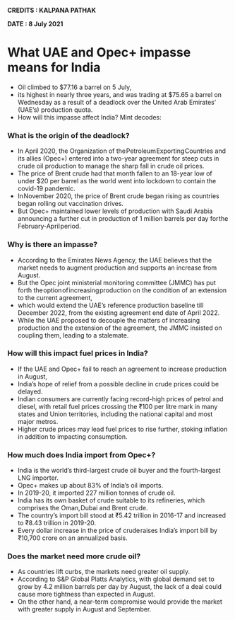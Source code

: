 **CREDITS : KALPANA PATHAK**

**DATE : 8 July 2021**

# What UAE and Opec+ impasse means for India
- Oil climbed to $77.16 a barrel on 5 July,
- its highest in nearly three years, and was trading at $75.65 a barrel on Wednesday as a result of a deadlock over the United Arab Emirates’ (UAE’s) production quota.
- How will this impasse affect India? Mint decodes:

### What is the origin of the deadlock?
- In April 2020, the Organization of the Petroleum Exporting Countries and its allies (Opec+) entered into a two-year agreement for steep cuts in crude oil production to manage the sharp fall in crude oil prices.
- The price of Brent crude had that month fallen to an 18-year low of under $20 per barrel as the world went into lockdown to contain the covid-19 pandemic.
- In November 2020, the price of Brent crude began rising as countries began rolling out vaccination drives.
- But Opec+ maintained lower levels of production with Saudi Arabia announcing a further cut in production of 1 million barrels per day for the February-April period.

### Why is there an impasse?
- According to the Emirates News Agency, the UAE believes that the market needs to augment production and supports an increase from August.
- But the Opec joint ministerial monitoring committee (JMMC) has put forth the option of increasing production on the condition of an extension to the current agreement,
- which would extend the UAE’s reference production baseline till December 2022, from the existing agreement end date of April 2022.
- While the UAE proposed to decouple the matters of increasing production and the extension of the agreement, the JMMC insisted on coupling them, leading to a stalemate.

### How will this impact fuel prices in India?
- If the UAE and Opec+ fail to reach an agreement to increase production in August,
- India’s hope of relief from a possible decline in crude prices could be delayed.
- Indian consumers are currently facing record-high prices of petrol and diesel, with retail fuel prices crossing the ₹100 per litre mark in many states and Union territories, including the national capital and most major metros.
- Higher crude prices may lead fuel prices to rise further, stoking inflation in addition to impacting consumption.

### How much does India import from Opec+?
- India is the world’s third-largest crude oil buyer and the fourth-largest LNG importer.
- Opec+ makes up about 83% of India’s oil imports.
- In 2019-20, it imported 227 million tonnes of crude oil.
- India has its own basket of crude suitable to its refineries, which comprises the Oman, Dubai and Brent crude.
- The country’s import bill stood at ₹5.42 trillion in 2016-17 and increased to ₹8.43 trillion in 2019-20.
- Every dollar increase in the price of crude raises India’s import bill by ₹10,700 crore on an annualized basis.

### Does the market need more crude oil?
- As countries lift curbs, the markets need greater oil supply.
- According to S&P Global Platts Analytics, with global demand set to grow by 4.2 million barrels per day by August, the lack of a deal could cause more tightness than expected in August.
- On the other hand, a near-term compromise would provide the market with greater supply in August and September.
